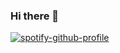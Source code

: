 ### Hi there 👋

<!--
**CrazyCoder666/CrazyCoder666** is a ✨ _special_ ✨ repository because its `README.md` (this file) appears on your GitHub profile.

Here are some ideas to get you started:

- 🔭 I’m currently working on ...
- 🌱 I’m currently learning ...
- 👯 I’m looking to collaborate on ...
- 🤔 I’m looking for help with ...
- 💬 Ask me about ...
- 📫 How to reach me: ...
- 😄 Pronouns: ... 
- ⚡ Fun fact: ...


First 
-->


[![spotify-github-profile](https://spotify-github-profile.vercel.app/api/view?uid=31w6ndjygudarhafqa3uwfelrjvu&cover_image=true&theme=default&show_offline=true&background_color=121212&interchange=false)](https://github.com/kittinan/spotify-github-profile)


